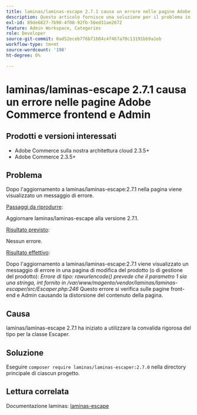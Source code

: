 ```yaml
---
title: laminas/laminas-escape 2.7.1 causa un errore nelle pagine Adobe Commerce frontend e Admin
description: Questo articolo fornisce una soluzione per il problema in cui il rilascio di laminas/laminas-escape:2.7.1 interrompe la funzionalità di Adobe Commerce nella gestione dei prodotti, nelle categorie e nelle pagine dei prodotti. Questo problema verrà risolto in Adobe Commerce 2.4.3.
exl-id: 89de6827-7b90-4f08-92fb-56ed31ae2672
feature: Admin Workspace, Categories
role: Developer
source-git-commit: 0ad52eceb776b71604c4f467a70c13191bb9a1eb
workflow-type: tm+mt
source-wordcount: '198'
ht-degree: 0%

---
```


# laminas/laminas-escape 2.7.1 causa un errore nelle pagine Adobe Commerce frontend e Admin


## Prodotti e versioni interessati

* Adobe Commerce sulla nostra architettura cloud 2.3.5+
* Adobe Commerce 2.3.5+

## Problema

Dopo l&#39;aggiornamento a laminas/laminas-escape:2.7.1 nella pagina viene visualizzato un messaggio di errore.

<u>Passaggi da riprodurre</u>:

Aggiornare laminas/laminas-escape alla versione 2.7.1.

<u>Risultato previsto</u>:

Nessun errore.

<u>Risultato effettivo</u>:

Dopo l&#39;aggiornamento a laminas/laminas-escape:2.7.1 viene visualizzato un messaggio di errore in una pagina di modifica del prodotto (o di gestione del prodotto): *Errore di tipo: rawurlencode() prevede che il parametro 1 sia una stringa, int fornito in /var/www/magento/vendor/laminas/laminas-escaper/src/Escaper.php:246*
Questo errore si verifica sulle pagine front-end e Admin causando la distorsione del contenuto della pagina.

## Causa

laminas/laminas-escape 2.7.1 ha iniziato a utilizzare la convalida rigorosa del tipo per la classe Escaper.

## Soluzione

Eseguire `composer require laminas/laminas-escaper:2.7.0` nella directory principale di ciascun progetto.

## Lettura correlata

Documentazione laminas: [laminas-escape](https://docs.laminas.dev/laminas-escaper/)
